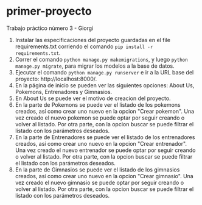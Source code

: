 # primer-proyecto

Trabajo práctico número 3 - Giorgi 

1) Instalar las especificaciones del proyecto guardadas en el file requirements.txt corriendo el comando `pip install -r requirements.txt`.
2) Correr el comando `python manage.py makemigrations`, y luego `python manage.py migrate`, para migrar los modelos a la base de datos.
3) Ejecutar el comando `python manage.py runserver` e ir a la URL base del proyecto: http://localhost:8000/.
4) En la página de inicio se pueden ver  las siguientes opciones: About Us, Pokemons, Entrenadores y Gimnasios.
5) En About Us se puede ver el motivo de creacion del proyecto.
6) En la parte de Pokemons se puede ver el listado de los pokemons creados, así como crear uno nuevo en la opcion "Crear pokemon". Una vez creado el nuevo pokemon se puede optar por seguir creando o volver al listado. Por otra parte, con la opcion buscar se puede filtrar el listado con los parámetros deseados.
7) En la parte de Entrenadores se puede ver el listado de los entrenadores creados, así como crear uno nuevo en la opcion "Crear entrenador". Una vez creado el nuevo entrenador se puede optar por seguir creando o volver al listado. Por otra parte, con la opcion buscar se puede filtrar el listado con los parámetros deseados.
8) En la parte de Gimnasios se puede ver el listado de los gimnasios creados, así como crear uno nuevo en la opcion "Crear gimnasio". Una vez creado el nuevo gimnasio se puede optar por seguir creando o volver al listado. Por otra parte, con la opcion buscar se puede filtrar el listado con los parámetros deseados.
